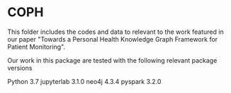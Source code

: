 # COPH

This folder includes the codes and data to relevant to the work featured in our paper "Towards a Personal Health Knowledge Graph Framework for Patient Monitoring".

Our work in this package are tested with the following relevant package versions

Python 3.7
jupyterlab 3.1.0
neo4j 4.3.4
pyspark 3.2.0

